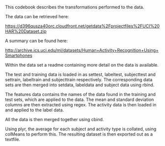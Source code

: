 This codebook describes the transformations performed to the data.

The data can be retrieved here:

https://d396qusza40orc.cloudfront.net/getdata%2Fprojectfiles%2FUCI%20HAR%20Dataset.zip

A summary can be found here:

http://archive.ics.uci.edu/ml/datasets/Human+Activity+Recognition+Using+Smartphones

Within the data set a readme containing more detail on the data is available.


The test and training data is loaded in as settest, labeltest, subjecttest and settrain, labeltrain and subjecttrain respectively. The corresponding data sets are then merged into setdata, labeldata and subject data using rbind.

The features data contains the names of the data found in the training and test sets, which are applied to the data. The mean and standard deviation columns are then extracted using regex. The activity data is then loaded in and applied to the label data.

All the data is then merged together using cbind.

Using plyr, the average for each subject and activity type is collated, using colMeans to perform this. The resulting dataset is then exported out as a textfile.

 
